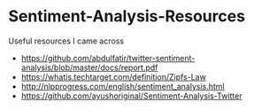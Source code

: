 # Sentiment-Analysis-Resources
Useful resources I came across

- https://github.com/abdulfatir/twitter-sentiment-analysis/blob/master/docs/report.pdf
- https://whatis.techtarget.com/definition/Zipfs-Law
- http://nlpprogress.com/english/sentiment_analysis.html
- https://github.com/ayushoriginal/Sentiment-Analysis-Twitter
